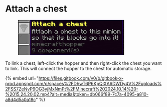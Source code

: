 # Attach a chest

<figure><img src="../../../.gitbook/assets/image (5) (1) (1).png" alt=""><figcaption></figcaption></figure>

To link a chest, left-click the hopper and then right-click the chest you want to link. This will connect the hopper to the chest for automatic storage.

{% embed url="https://files.gitbook.com/v0/b/gitbook-x-prod.appspot.com/o/spaces%2FDhwT6P6KpQlXA6DWDy4V%2Fuploads%2FSS7ZeNvP9OG3yjMxNmPt%2FMinecraft%202024.10.14%20-%2015.24.20.02.mp4?alt=media&token=db066f89-7c7a-4095-a810-a8d4d5a0a18c" %}
